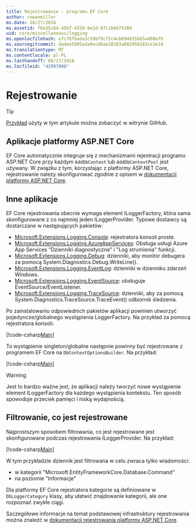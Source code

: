 ```yaml
---
title: Rejestrowanie - programu EF Core
author: rowanmiller
ms.date: 10/27/2016
ms.assetid: f6e35c6d-45b7-4258-be1d-87c1bb67438d
uid: core/miscellaneous/logging
ms.openlocfilehash: efc78fbada3c59bf9cf2c4cb694835bb5ad60e76
ms.sourcegitcommit: dadee5905ada9ecdbae28363a682950383ce3e10
ms.translationtype: MT
ms.contentlocale: pl-PL
ms.lasthandoff: 08/27/2018
ms.locfileid: "42997008"
---
```

# <a name="logging"></a>Rejestrowanie

> [!TIP]  
> [Przykład](https://github.com/aspnet/EntityFramework.Docs/tree/master/samples/core/Miscellaneous/Logging) użyty w tym artykule można zobaczyć w witrynie GitHub.

## <a name="aspnet-core-applications"></a>Aplikacje platformy ASP.NET Core

EF Core automatycznie integruje się z mechanizmami rejestracji programu ASP.NET Core przy każdym `AddDbContext` lub `AddDbContextPool` jest używany. W związku z tym, korzystając z platformy ASP.NET Core, rejestrowanie należy skonfigurować zgodnie z opisem w [dokumentacji platformy ASP.NET Core](https://docs.microsoft.com/en-us/aspnet/core/fundamentals/logging?tabs=aspnetcore2x).

## <a name="other-applications"></a>Inne aplikacje

EF Core rejestrowania obecnie wymaga element ILoggerFactory, która sama skonfigurowane z co najmniej jeden ILoggerProvider. Typowe dostawcy są dostarczane w następujących pakietów:

* [Microsoft.Extensions.Logging.Console](https://www.nuget.org/packages/Microsoft.Extensions.Logging.Console/): rejestratora konsoli proste.
* [Microsoft.Extensions.Logging.AzureAppServices](https://www.nuget.org/packages/Microsoft.Extensions.Logging.AzureAppServices/): Obsługa usługi Azure App Services "Dzienniki diagnostyczne" i "Log strumienia" funkcji.
* [Microsoft.Extensions.Logging.Debug](https://www.nuget.org/packages/Microsoft.Extensions.Logging.Debug/): dzienniki, aby monitor debugera za pomocą System.Diagnostics.Debug.WriteLine().
* [Microsoft.Extensions.Logging.EventLog](https://www.nuget.org/packages/Microsoft.Extensions.Logging.EventLog/): dzienniki w dzienniku zdarzeń Windows.
* [Microsoft.Extensions.Logging.EventSource](https://www.nuget.org/packages/Microsoft.Extensions.Logging.EventSource/): obsługuje EventSource/EventListener.
* [Microsoft.Extensions.Logging.TraceSource](https://www.nuget.org/packages/Microsoft.Extensions.Logging.TraceSource/): dzienniki, aby za pomocą System.Diagnostics.TraceSource.TraceEvent() odbiornik śledzenia.

Po zainstalowaniu odpowiednich pakietów aplikacji powinien utworzyć pojedyncze/globalnego wystąpienia LoggerFactory. Na przykład za pomocą rejestratora konsoli:

[!code-csharp[Main](../../../samples/core/Miscellaneous/Logging/Logging/BloggingContext.cs#DefineLoggerFactory)]

To wystąpienie singleton/globalne następnie powinny być rejestrowane z programem EF Core na `DbContextOptionsBuilder`. Na przykład:

[!code-csharp[Main](../../../samples/core/Miscellaneous/Logging/Logging/BloggingContext.cs#RegisterLoggerFactory)]

> [!WARNING]
> Jest to bardzo ważne jest, że aplikacji należy tworzyć nowe wystąpienie element ILoggerFactory dla każdego wystąpienia kontekstu. Ten sposób spowoduje przeciek pamięci i niską wydajnością.

## <a name="filtering-what-is-logged"></a>Filtrowanie, co jest rejestrowane

Najprostszym sposobem filtrowania, co jest rejestrowane jest skonfigurowane podczas rejestrowania ILoggerProvider. Na przykład:

[!code-csharp[Main](../../../samples/core/Miscellaneous/Logging/Logging/BloggingContextWithFiltering.cs#DefineLoggerFactory)]

W tym przykładzie dziennik jest filtrowana w celu zwraca tylko wiadomości:
 * w kategorii "Microsoft.EntityFrameworkCore.Database.Command"
 * na poziomie "Informacje"

Dla platformy EF Core rejestratora kategorie są definiowane w `DbLoggerCategory` klasy, aby ułatwić znajdowanie kategorii, ale one rozpoznać zwykłe ciągi.

Szczegółowe informacje na temat podstawowej infrastruktury rejestrowania można znaleźć w [dokumentacji rejestrowania platformy ASP.NET Core](https://docs.microsoft.com/en-us/aspnet/core/fundamentals/logging?tabs=aspnetcore2x).

